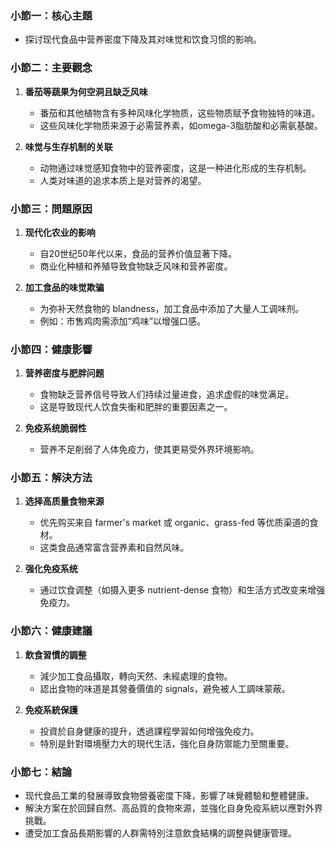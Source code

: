 ### 小節一：核心主題  
- 探讨现代食品中营养密度下降及其对味觉和饮食习惯的影响。  

### 小節二：主要觀念  
1. **番茄等蔬果为何空洞且缺乏风味**  
   - 番茄和其他植物含有多种风味化学物质，这些物质赋予食物独特的味道。  
   - 这些风味化学物质来源于必需营养素，如omega-3脂肪酸和必需氨基酸。  

2. **味觉与生存机制的关联**  
   - 动物通过味觉感知食物中的营养密度，这是一种进化形成的生存机制。  
   - 人类对味道的追求本质上是对营养的渴望。  

### 小節三：問題原因  
1. **现代化农业的影响**  
   - 自20世纪50年代以来，食品的营养价值显著下降。  
   - 商业化种植和养殖导致食物缺乏风味和营养密度。  

2. **加工食品的味觉欺骗**  
   - 为弥补天然食物的 blandness，加工食品中添加了大量人工调味剂。  
   - 例如：市售鸡肉需添加“鸡味”以增强口感。  

### 小節四：健康影響  
1. **营养密度与肥胖问题**  
   - 食物缺乏营养信号导致人们持续过量进食，追求虚假的味觉满足。  
   - 这是导致现代人饮食失衡和肥胖的重要因素之一。  

2. **免疫系统脆弱性**  
   - 营养不足削弱了人体免疫力，使其更易受外界环境影响。  

### 小節五：解決方法  
1. **选择高质量食物来源**  
   - 优先购买来自 farmer's market 或 organic、grass-fed 等优质渠道的食材。  
   - 这类食品通常富含营养素和自然风味。  

2. **强化免疫系统**  
   - 通过饮食调整（如摄入更多 nutrient-dense 食物）和生活方式改变来增强免疫力。  

### 小節六：健康建議  
1. **飲食習慣的調整**  
   - 減少加工食品攝取，轉向天然、未經處理的食物。  
   - 認出食物的味道是其營養價值的 signals，避免被人工調味蒙蔽。  

2. **免疫系統保護**  
   - 投資於自身健康的提升，透過課程學習如何增強免疫力。  
   - 特別是針對環境壓力大的現代生活，強化自身防禦能力至關重要。  

### 小節七：結論  
- 现代食品工業的發展導致食物營養密度下降，影響了味覺體驗和整體健康。  
- 解決方案在於回歸自然、高品質的食物來源，並強化自身免疫系統以應對外界挑戰。  
- 遭受加工食品長期影響的人群需特別注意飲食結構的調整與健康管理。